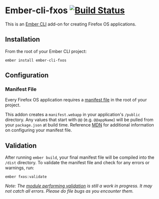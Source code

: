 # Ember-cli-fxos [![Build Status](https://secure.travis-ci.org/mozilla/ember-cli-fxos.png?branch=master)](http://travis-ci.org/mozilla/ember-cli-fxos)

This is an [Ember CLI](http://www.ember-cli.com/) add-on for creating Firefox OS applications. 

## Installation
From the root of your Ember CLI project:

```
ember install ember-cli-fxos
```

## Configuration
### Manifest File
Every Firefox OS application requires a [manifest file](https://developer.mozilla.org/en-US/Apps/Build/Manifest) in the root of your project.

This addon creates a `manifest.webapp` in your application's `/public` directory. Any values that start with `@@` (e.g. `@@appName`) will be pulled from your `package.json` at build time. Reference [MDN](https://developer.mozilla.org/en-US/Apps/Build/Manifest) for additional information on configuring your manifest file.

## Validation
After running `ember build`, your final manifest file will be compiled into the `/dist` directory. To validate the manifest file and check for any errors or warnings, run:

`ember fxos:validate`

*Note: The [module performing validation](https://github.com/mozilla/firefox-app-validator-manifest) is still a work in progress. It may not catch all errors. Please do file bugs as you encounter them.*
